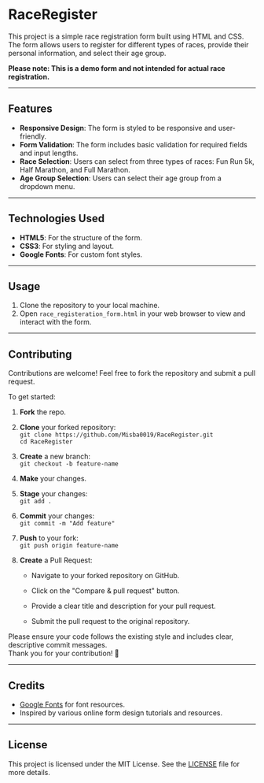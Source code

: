 # RaceRegister

This project is a simple race registration form built using HTML and CSS. The form allows users to register for different types of races, provide their personal information, and select their age group.

**Please note: This is a demo form and not intended for actual race registration.**

---

## Features

- **Responsive Design**: The form is styled to be responsive and user-friendly.
- **Form Validation**: The form includes basic validation for required fields and input lengths.
- **Race Selection**: Users can select from three types of races: Fun Run 5k, Half Marathon, and Full Marathon.
- **Age Group Selection**: Users can select their age group from a dropdown menu.

---

## Technologies Used

- **HTML5**: For the structure of the form.
- **CSS3**: For styling and layout.
- **Google Fonts**: For custom font styles.

---

## Usage

1. Clone the repository to your local machine.
2. Open `race_registeration_form.html` in your web browser to view and interact with the form.

---

## Contributing

Contributions are welcome! Feel free to fork the repository and submit a pull request.  

To get started:
1. **Fork** the repo.

2. **Clone** your forked repository:  
   `git clone https://github.com/Misba0019/RaceRegister.git`  
   `cd RaceRegister`

3. **Create** a new branch:  
   `git checkout -b feature-name`

4. **Make** your changes.

5. **Stage** your changes:  
   `git add .`

4. **Commit** your changes:  
   `git commit -m "Add feature"`

5. **Push** to your fork:  
   `git push origin feature-name`

6. **Create** a Pull Request:  
   - Navigate to your forked repository on GitHub.

   - Click on the "Compare & pull request" button.

   - Provide a clear title and description for your pull request.

   - Submit the pull request to the original repository.


Please ensure your code follows the existing style and includes clear, descriptive commit messages.  
Thank you for your contribution! 🤍

---

## Credits

- [Google Fonts](https://fonts.google.com/) for font resources.
- Inspired by various online form design tutorials and resources.

---

## License

This project is licensed under the MIT License. See the [LICENSE](LICENSE) file for more details.
